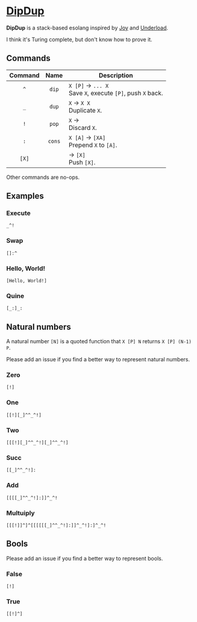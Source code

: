 # [DipDup](https://github.com/AlephAlpha/DipDup)

__DipDup__ is a stack-based esolang inspired by [Joy](http://www.latrobe.edu.au/humanities/research/research-projects/past-projects/joy-programming-language) and [Underload](http://esolangs.org/wiki/Underload).

I think it's Turing complete, but don't know how to prove it.

## Commands

| Command | Name | Description |
|:-:|:-:|---|
| `^` | `dip` | `X [P]` → `... X` </br> Save `X`, execute `[P]`, push `X` back. |
| `_` | `dup` | `X` → `X X` </br> Duplicate `X`. |
| `!` | `pop` | `X` → </br> Discard `X`. |
| `:` | `cons` | `X [A]` → `[XA]` </br> Prepend `X` to `[A]`.  |
| `[X]` | | → `[X]` </br> Push `[X]`. |

Other commands are no-ops.

## Examples

### Execute

```
_^!
```

### Swap

```
[]:^
```

### Hello, World!

```
[Hello, World!]
```

### Quine

```
[_:]_:
```

## Natural numbers

A natural number `[N]` is a quoted function that `X [P] N` returns `X [P] (N-1) P`.

Please add an issue if you find a better way to represent natural numbers.

### Zero

```
[!]
```

### One

```
[[!][_]^^_^!]
```

### Two

```
[[[!][_]^^_^!][_]^^_^!]
```

### Succ

```
[[_]^^_^!]:
```

### Add

```
[[[[_]^^_^!]:]]^_^!
```

### Multuiply

```
[[[!]]^]^[[[[[[_]^^_^!]:]]^_^!]:]^_^!
```

## Bools

Please add an issue if you find a better way to represent bools.

### False

```
[!]
```

### True

```
[[!]^]
```

